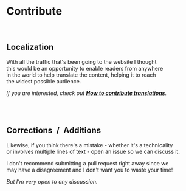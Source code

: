 
# Contribute

<br>

## Localization

With all the traffic that's been going to the website I thought <br>
this would be an opportunity to enable readers from anywhere <br>
in the world to help translate the content, helping it to reach <br>
the widest possible audience.

*If you are interested, check out **[How to contribute translations]**.*

<br>
<br>

## Corrections  /  Additions

Likewise, if you think there's a mistake - whether it's a technicality <br>
or involves multiple lines of text - open an issue so we can discuss it.

I don't recommend submitting a pull request right away since we <br>
may have a disagreement and I don't want you to waste your time!

*But I'm very open to any discussion.*

<br>


<!----------------------------------------------------------------------------->

[How to contribute translations]: Translation.md
